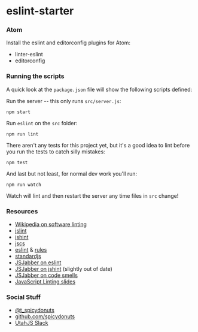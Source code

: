 
# eslint-starter

### Atom
Install the eslint and editorconfig plugins for Atom:
* linter-eslint
* editorconfig


### Running the scripts
A quick look at the `package.json` file will show the following scripts defined:

Run the server -- this only runs `src/server.js`:

    npm start

Run `eslint` on the `src` folder:

    npm run lint

There aren't any tests for this project yet, but it's a good idea to lint before you run the tests to catch silly mistakes:

    npm test

And last but not least, for normal dev work you'll run:

    npm run watch

Watch will lint and then restart the server any time files in `src` change!


### Resources
* [Wikipedia on software linting](https://en.wikipedia.org/wiki/Lint_%28software%29)
* [jslint](http://jslint.com/)
* [jshint](http://jshint.com/)
* [jscs](http://jscs.info/)
* [eslint](http://eslint.org/) & [rules](http://eslint.org/docs/rules/)
* [standardjs](http://standardjs.com/)
* [JSJabber on eslint](https://devchat.tv/js-jabber/162-jsj-eslint-with-jamund-ferguson)
* [JSJabber on jshint](https://devchat.tv/js-jabber/082-jsj-jshint-with-anton-kovalyov) (slightly out of date)
* [JSJabber on code smells](https://devchat.tv/js-jabber/188-jsj-javascript-code-smells-with-elijah-manor)
* [JavaScript Linting slides](http://slides.com/spicydonuts/lint/fullscreen)


### Social Stuff
* [@t_spicydonuts](https://twitter.com/t_spicydonuts)
* [github.com/spicydonuts](https://github.com/spicydonuts)
* [UtahJS Slack](http://slack.utahjavascript.com/)



